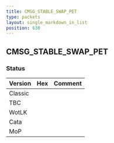 ```yaml
---
title: CMSG_STABLE_SWAP_PET
type: packets
layout: single_markdown_in_list
position: 630
---
```


## CMSG_STABLE_SWAP_PET

### Status

Version | Hex | Comment
---------- | ---------- | ---------- 
Classic |  |  
TBC |  |  
WotLK |  |  
Cata |  |  
MoP |  |  